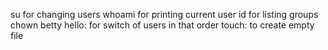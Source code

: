 su for changing users
whoami for printing current user
id for listing groups
chown betty hello: for switch of users in that order
touch: to create empty file